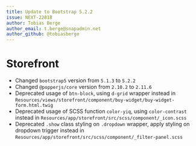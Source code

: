 ```yaml
---
title: Update to Bootstrap 5.2.2
issue: NEXT-22818
author: Tobias Berge
author_email: t.berge@snapadmin.net
author_github: @tobiasberge
---
```

# Storefront
* Changed `bootstrap5` version from `5.1.3` to `5.2.2`
* Changed `@popperjs/core` version from `2.10.2` to `2.11.6`
* Deprecated usage of `btn-block`, using `d-grid` wrapper instead in `Resources/views/storefront/component/buy-widget/buy-widget-form.html.twig`
* Deprecated usage of SCSS function `color-yiq`, using `color-contrast` instead in `Resources/app/storefront/src/scss/component/_icon.scss`
* Deprecated `.show` class styling on `.dropdown` wrapper, apply styling on dropdown trigger instead in `Resources/app/storefront/src/scss/component/_filter-panel.scss`
